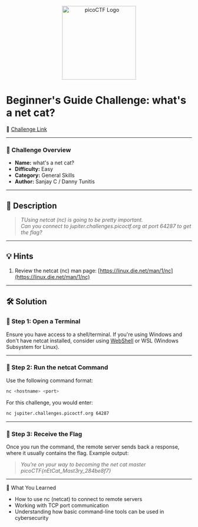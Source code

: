 <p align="center">
  <img src="https://play.picoctf.org/api/media/picoCTF_p_logo_4c_3_NoYG1qU_3zBp50s.png" alt="picoCTF Logo" width="200"/>
</p>

# Beginner's Guide Challenge: what's a net cat?

🔗 [Challenge Link](https://play.picoctf.org/playlists/18?m=148)

---

### 📌 Challenge Overview

- **Name:** what's a net cat?
- **Difficulty:** Easy  
- **Category:** General Skills  
- **Author:**  Sanjay C / Danny Tunitis

---

## 📝 Description

> *TUsing netcat (nc) is going to be pretty important. <br>
Can you connect to jupiter.challenges.picoctf.org at port 64287 to get the flag?*

---

## 💡 Hints

1. Review the netcat (nc) man page: [https://linux.die.net/man/1/nc](https://linux.die.net/man/1/nc)

---

## 🛠️ Solution

### 🔹 Step 1: Open a Terminal
Ensure you have access to a shell/terminal. If you're using Windows and don't have netcat installed, consider using [WebShell](https://webshell.picoctf.org) or WSL (Windows Subsystem for Linux).

---

### 🔹 Step 2: Run the netcat Command

Use the following command format:

```bash
nc <hostname> <port>
```
For this challenge, you would enter:
```bash
nc jupiter.challenges.picoctf.org 64287
```

---

### 🔹 Step 3: Receive the Flag
Once you run the command, the remote server sends back a response, where it usually contains the flag.
Example output:
> *You're on your way to becoming the net cat master <br>
picoCTF{nEtCat_Mast3ry_284be8f7}*

--- 

🧠 What You Learned
* How to use nc (netcat) to connect to remote servers
* Working with TCP port communication
* Understanding how basic command-line tools can be used in cybersecurity
